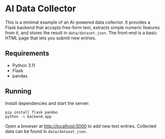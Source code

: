 # AI Data Collector

This is a minimal example of an AI-powered data collector. It provides a Flask backend that accepts free-form text, extracts simple numeric features from it, and stores the result in `data/dataset.json`. The front-end is a basic HTML page that lets you submit new entries.

## Requirements

- Python 3.11
- Flask
- pandas

## Running

Install dependencies and start the server:

```bash
pip install flask pandas
python -m backend.app
```

Open a browser at [http://localhost:5000](http://localhost:5000) to add new text entries. Collected data can be found in `data/dataset.json`.
